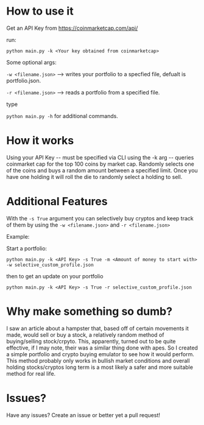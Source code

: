 # How to use it

Get an API Key from https://coinmarketcap.com/api/

run:

``python main.py -k <Your key obtained from coinmarketcap>``

Some optional args:

``-w <filename.json>`` -->  writes your portfolio to a specfied file, defualt is portfolio.json.

``-r <filename.json>`` -->  reads a portfolio from a specified file.

type 

``python main.py -h`` for additional commands.

# How it works

Using your API Key -- must be specified via CLI using the -k arg -- queries coinmarket cap 
for the top 100 coins by market cap. Randomly selects one of the coins and buys a random amount between a specified limit.
Once you have one holding it will roll the die to randomly select a holding to sell. 

# Additional Features

With the ``-s True`` argument you can selectively buy cryptos and keep track of them by using the ``-w <filename.json>`` and ``-r <filename.json>``

Example:

Start a portfolio: 

``python main.py -k <API Key> -s True -m <Amount of money to start with> -w selective_custom_profile.json``

then to get an update on your portfolio

``python main.py -k <API Key> -s True -r selective_custom_profile.json``


# Why make something so dumb?

I saw an article about a hampster that, based off of certain movements it made, would sell or buy a stock, a relatively random method of buying/selling stock/crpyto. 
This, apparently, turned out to be quite effective, if I may note, their was a similar thing done with apes. So I created a simple portfolio
and crypto buying emulator to see how it would perform. This method probably only works in bullish market conditions
and overall holding stocks/cryptos long term is a most likely a safer and more suitable method for real life. 

# Issues?

Have any issues? Create an issue or better yet a pull request!
